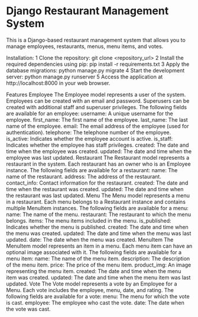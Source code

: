 # Django Restaurant Management System
This is a Django-based restaurant management system that allows you to manage employees, restaurants, menus, menu items, and votes.

Installation:
1 Clone the repository: git clone <repository_url>
2 Install the required dependencies using pip: pip install -r requirements.txt
3 Apply the database migrations: python manage.py migrate
4 Start the development server: python manage.py runserver
5 Access the application at http://localhost:8000 in your web browser.

Features
Employee
The Employee model represents a user of the system.
Employees can be created with an email and password.
Superusers can be created with additional staff and superuser privileges.
The following fields are available for an employee:
username: A unique username for the employee.
first_name: The first name of the employee.
last_name: The last name of the employee.
email: The email address of the employee (used for authentication).
telephone: The telephone number of the employee.
is_active: Indicates whether the employee account is active.
is_staff: Indicates whether the employee has staff privileges.
created: The date and time when the employee was created.
updated: The date and time when the employee was last updated.
Restaurant
The Restaurant model represents a restaurant in the system.
Each restaurant has an owner who is an Employee instance.
The following fields are available for a restaurant:
name: The name of the restaurant.
address: The address of the restaurant.
contact_info: Contact information for the restaurant.
created: The date and time when the restaurant was created.
updated: The date and time when the restaurant was last updated.
Menu
The Menu model represents a menu in a restaurant.
Each menu belongs to a Restaurant instance and contains multiple MenuItem instances.
The following fields are available for a menu:
name: The name of the menu.
restaurant: The restaurant to which the menu belongs.
items: The menu items included in the menu.
is_published: Indicates whether the menu is published.
created: The date and time when the menu was created.
updated: The date and time when the menu was last updated.
date: The date when the menu was created.
MenuItem
The MenuItem model represents an item in a menu.
Each menu item can have an optional image associated with it.
The following fields are available for a menu item:
name: The name of the menu item.
description: The description of the menu item.
price: The price of the menu item.
product_img: An image representing the menu item.
created: The date and time when the menu item was created.
updated: The date and time when the menu item was last updated.
Vote
The Vote model represents a vote by an Employee for a Menu.
Each vote includes the employee, menu, date, and rating.
The following fields are available for a vote:
menu: The menu for which the vote is cast.
employee: The employee who cast the vote.
date: The date when the vote was cast.

